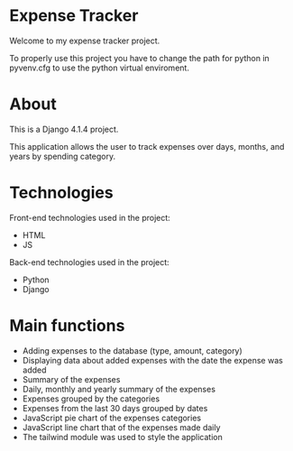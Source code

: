 # Expense Tracker

Welcome to my expense tracker project.

To properly use this project you have to change the path for python in pyvenv.cfg to use the python virtual enviroment.

# About

This is a Django 4.1.4 project.

This application allows the user to track expenses over days, months, and years by spending category. 

# Technologies

Front-end technologies used in the project:
- HTML
- JS

Back-end technologies used in the project:
- Python
- Django

# Main functions

- Adding expenses to the database (type, amount, category)
- Displaying data about added expenses with the date the expense was added
- Summary of the expenses
- Daily, monthly and yearly summary of the expenses
- Expenses grouped by the categories
- Expenses from the last 30 days grouped by dates
- JavaScript pie chart of the expenses categories
- JavaScript line chart that of the expenses made daily
- The tailwind module was used to style the application
